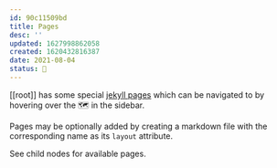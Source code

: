 ```yaml
---
id: 90c11509bd
title: Pages
desc: ''
updated: 1627998862058
created: 1620432816387
date: 2021-08-04
status: 🌿
---
```


[[root]] has some special [jekyll pages](https://jekyllrb.com/docs/pages/) which can be navigated to by hovering over the 🗺 in the sidebar.

Pages may be optionally added by creating a markdown file with the corresponding name as its `layout` attribute.

See child nodes for available pages.
